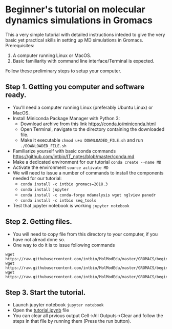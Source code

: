 # Beginner's tutorial on molecular dynamics simulations in Gromacs

This a very simple tutorial with detailed instructions inteded to give the very basic yet practical skills in setting up MD simulations in Gromacs.
Prerequisites:
1. A computer running Linux or MacOS.
2. Basic familiarity with command line interface/Terminal is expected.


Follow these preliminary steps to setup your computer.

## Step 1. Getting you computer and software ready.
- You'll need a computer running Linux (preferably Ubuntu Linux) or MacOS.
- Install Miniconda Package Manager with Python 3:
   + Download archive from this link https://conda.io/miniconda.html
   + Open Terminal, navigate to the directory containing the downloaded file.
   + Make it executable ```chmod u+x DOWNLOADED_FILE.sh``` and run ```./DOWNLOADED_FILE.sh```
- Familiarize yourself with basic conda commands https://github.com/intbio/IT_notes/blob/master/conda.md
- Make a dedicated environment for our tutorial ```conda create --name MD```
- Activate the environment ```source activate MD```
- We will need to issue a number of commands to install the components needed for our tutorial:
   + `conda install -c intbio gromacs=2018.3`
   + `conda install jupyter`
   + `conda install -c conda-forge mdanalysis wget nglview panedr`
   + `conda install -c intbio seq_tools`
- Test that jupyter notebook is working `jupyter notebook`

## Step 2. Getting files.
- You will need to copy file from this directory to your computer, if you have not alread done so.
- One way to do it is to issue following commands
```
wget https://raw.githubusercontent.com/intbio/MolModEdu/master/GROMACS/beginner/README.md
wget https://raw.githubusercontent.com/intbio/MolModEdu/master/GROMACS/beginner/tutorial.ipynb
wget https://raw.githubusercontent.com/intbio/MolModEdu/master/GROMACS/beginner/xvg_plot.py

```

## Step 3. Start the tutorial.
- Launch jupyter notebook `jupyter notebook`
- Open the [tutorial.ipynb](tutorial.ipynb) file
- You can clear all prvious output Cell->All Outputs->Clear and follow the steps in that file by running them (Press the run button).
